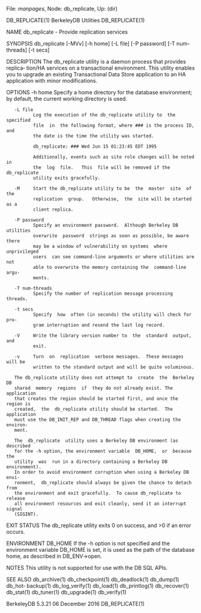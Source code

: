 File: *manpages*,  Node: db_replicate,  Up: (dir)

DB_REPLICATE(1)              BerkeleyDB Utilities              DB_REPLICATE(1)



NAME
       db_replicate - Provide replication services

SYNOPSIS
       db_replicate  [-MVv] [-h home] [-L file] [-P password] [-T num-threads]
       [-t secs]

DESCRIPTION
       The db_replicate utility is a daemon  process  that  provides  replica‐
       tion/HA  services  on a transactional environment. This utility enables
       you to upgrade an existing Transactional Data Store application  to  an
       HA application with minor modifications.

OPTIONS
       -h home
              Specify  a  home  directory  for  the  database  environment; by
              default, the current working directory is used.

       -L file
              Log the execution of the db_replicate utility to  the  specified
              file  in  the following format, where ### is the process ID, and
              the date is the time the utility was started.

              db_replicate: ### Wed Jun 15 01:23:45 EDT 1995

              Additionally, events such as site role changes will be noted  in
              the  log  file.   This  file will be removed if the db_replicate
              utility exits gracefully.

       -M     Start the db_replicate utility to be  the  master  site  of  the
              replication  group.   Otherwise,  the  site will be started as a
              client replica.

       -P password
              Specify an environment password.  Although Berkeley DB utilities
              overwrite  password  strings as soon as possible, be aware there
              may be a window of vulnerability on systems  where  unprivileged
              users  can see command-line arguments or where utilities are not
              able to overwrite the memory containing the  command-line  argu‐
              ments.

       -T num-threads
              Specify the number of replication message processing threads.

       -t secs
              Specify  how  often (in seconds) the utility will check for pro‐
              gram interruption and resend the last log record.

       -V     Write the library version number to  the  standard  output,  and
              exit.

       -v     Turn  on  replication  verbose messages.  These messages will be
              written to the standard output and will be quite voluminous.

       The db_replicate utility does not attempt to  create  the  Berkeley  DB
       shared  memory  regions  if  they do not already exist. The application
       that creates the region should be started first, and once the region is
       created,  the  db_replicate utility should be started.  The application
       must use the DB_INIT_REP and DB_THREAD flags when creating the environ‐
       ment.

       The  db_replicate  utility uses a Berkeley DB environment (as described
       for the -h option, the environment variable  DB_HOME,  or  because  the
       utility  was  run in a directory containing a Berkeley DB environment).
       In order to avoid environment corruption when using a Berkeley DB envi‐
       ronment,  db_replicate should always be given the chance to detach from
       the environment and exit gracefully.  To cause db_replicate to  release
       all environment resources and exit cleanly, send it an interrupt signal
       (SIGINT).

EXIT STATUS
       The db_replicate utility exits 0 on success, and >0 if an error occurs.

ENVIRONMENT
       DB_HOME
              If the -h option is not specified and the  environment  variable
              DB_HOME  is set, it is used as the path of the database home, as
              described in DB_ENV->open.

NOTES
       This utility is not supported for use with the DB SQL APIs.

SEE ALSO
       db_archive(1)  db_checkpoint(1)   db_deadlock(1)   db_dump(1)   db_hot‐
       backup(1)   db_log_verify(1)  db_load(1)  db_printlog(1)  db_recover(1)
       db_stat(1) db_tuner(1) db_upgrade(1) db_verify(1)



BerkeleyDB 5.3.21              06 December 2016                DB_REPLICATE(1)
